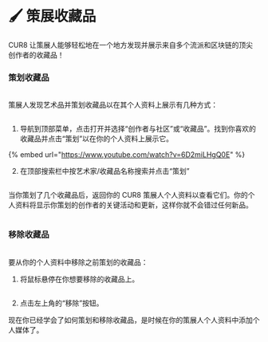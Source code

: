 # 🖌️ 策展收藏品

CUR8 让策展人能够轻松地在一个地方发现并展示来自多个流派和区块链的顶尖创作者的收藏品！

### 策划收藏品

\
策展人发现艺术品并策划收藏品以在其个人资料上展示有几种方式：

<figure><img src="../.gitbook/assets/Screenshot 2025-03-21 at 08.31.42.png" alt=""><figcaption></figcaption></figure>

1. 导航到顶部菜单，点击打开并选择“创作者与社区”或“收藏品”。找到你喜欢的收藏品并点击“策划”以在你的个人资料上展示它。

{% embed url="https://www.youtube.com/watch?v=6D2miLHgQ0E" %}

2. 在顶部搜索栏中按艺术家/收藏品名称搜索并点击“策划”

<figure><img src="../.gitbook/assets/Screenshot 2025-03-21 at 08.29.51.png" alt=""><figcaption></figcaption></figure>

当你策划了几个收藏品后，返回你的 CUR8 策展人个人资料以查看它们。你的个人资料将显示你策划的创作者的关键活动和更新，这样你就不会错过任何新品。

<figure><img src="../.gitbook/assets/Screenshot 2025-03-21 at 09.17.41.png" alt=""><figcaption></figcaption></figure>

### &#x20;移除收藏品

\
要从你的个人资料中移除之前策划的收藏品：


1. 将鼠标悬停在你想要移除的收藏品上。

<figure><img src="../.gitbook/assets/Screenshot 2025-03-21 at 08.39.38.png" alt=""><figcaption></figcaption></figure>

2. 点击左上角的“移除”按钮。

现在你已经学会了如何策划和移除收藏品，是时候在你的策展人个人资料中添加个人媒体了。